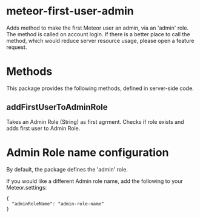 # meteor-first-user-admin
Adds method to make the first Meteor user an admin, via an 'admin' role. The method is called on account login. If there is a better place to call the method, which would reduce server resource usage, please open a feature request.

# Methods
This package provides the following methods, defined in server-side code.

## addFirstUserToAdminRole
Takes an Admin Role (String) as first agrment. Checks if role exists and adds first user to Admin Role.

# Admin Role name configuration
By default, the package defines the 'admin' role.

If you would like a different Admin role name, add the following to your Meteor.settings:

```
{
  "adminRoleName": "admin-role-name"
}
```
